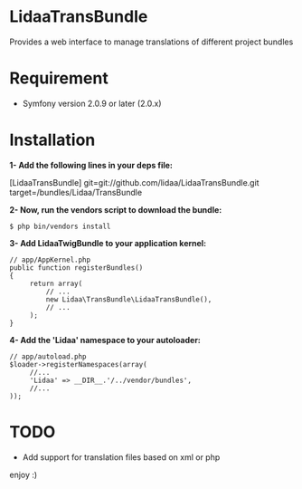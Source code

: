 LidaaTransBundle
================

Provides a web interface to manage translations of different project bundles


Requirement
============

- Symfony version 2.0.9 or later (2.0.x)

Installation
============

**1- Add the following lines in your deps file:**

  [LidaaTransBundle]
		 git=git://github.com/lidaa/LidaaTransBundle.git
		 target=/bundles/Lidaa/TransBundle


**2- Now, run the vendors script to download the bundle:**

	$ php bin/vendors install

**3- Add LidaaTwigBundle to your application kernel:**

	// app/AppKernel.php
	public function registerBundles()
	{
		 return array(
		     // ...
		     new Lidaa\TransBundle\LidaaTransBundle(),
		     // ...
		 );
	}

**4- Add the 'Lidaa' namespace to your autoloader:**

	// app/autoload.php
	$loader->registerNamespaces(array(
		 //...
		 'Lidaa' => __DIR__.'/../vendor/bundles',
		 //...
	));


TODO
=====
- Add support for translation files based on xml or php

enjoy :)




